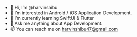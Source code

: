 - 👋 Hi, I’m @harvinshibu
- 👀 I’m interested in Android / iOS Application Development.
- 🌱 I’m currently learning SwiftUI & Flutter
- 💞️ Ask me anything about App Development.
- 📫 You can reach me on harvinshibu47@gmail.com
<!--- - 😉 Also intersted in @anushagif --->
<!---
harvinshibu/harvinshibu is a ✨ special ✨ repository because its `README.md` (this file) appears on your GitHub profile.
You can click the Preview link to take a look at your changes.
--->
